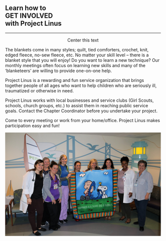 ## Learn how to<br>GET INVOLVED<br>with Project Linus
* * *
<p style="text-align:center">Center this text</p>
The blankets come in many styles; quilt, tied comforters, crochet, knit, edged fleece, no-sew fleece, etc. No matter your skill level – there is a blanket style that you will enjoy! Do you want to learn a new technique? Our monthly meetings often focus on learning new skills and many of the ‘blanketeers’ are willing to provide one-on-one help.

Project Linus is a rewarding and fun service organization that brings together people of all ages who want to help children who are seriously ill, traumatized or otherwise in need.

Project Linus works with local businesses and service clubs (Girl Scouts, schools, church groups, etc.) to assist them in reaching public service goals. Contact the Chapter Coordinator before you undertake your project. 

Come to every meeting or work from your home/office.
Project Linus makes participation easy and fun!

![blanketeers](./images/20K-blanket-group.jpg)
